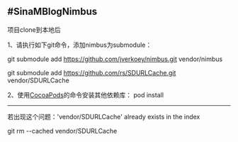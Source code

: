#SinaMBlogNimbus
--------------

项目clone到本地后

1、请执行如下git命令，添加nimbus为submodule：

git submodule add https://github.com/jverkoey/nimbus.git vendor/nimbus

git submodule add https://github.com/rs/SDURLCache.git vendor/SDURLCache

2、使用[CocoaPods](http://cocoapods.org)的命令安装其他依赖库：
   pod install

--------------
若出现这个问题：'vendor/SDURLCache' already exists in the index

git rm --cached vendor/SDURLCache